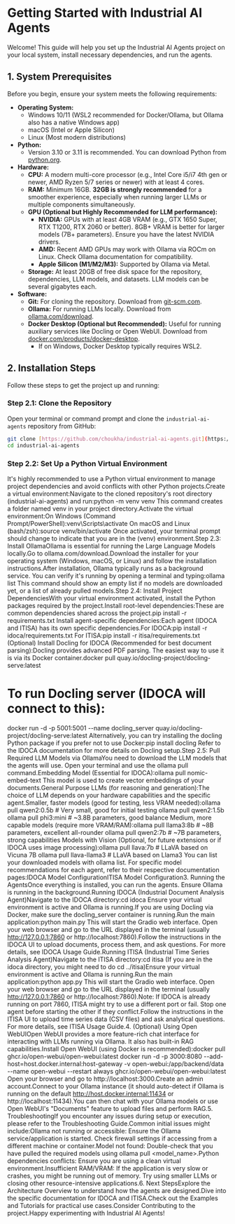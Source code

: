 # Getting Started with Industrial AI Agents

Welcome! This guide will help you set up the Industrial AI Agents project on your local system, install necessary dependencies, and run the agents.

## 1. System Prerequisites

Before you begin, ensure your system meets the following requirements:

* **Operating System:**
    * Windows 10/11 (WSL2 recommended for Docker/Ollama, but Ollama also has a native Windows app)
    * macOS (Intel or Apple Silicon)
    * Linux (Most modern distributions)
* **Python:**
    * Version 3.10 or 3.11 is recommended. You can download Python from [python.org](https://www.python.org/downloads/).
* **Hardware:**
    * **CPU:** A modern multi-core processor (e.g., Intel Core i5/i7 4th gen or newer, AMD Ryzen 5/7 series or newer) with at least 4 cores.
    * **RAM:** Minimum 16GB. **32GB is strongly recommended** for a smoother experience, especially when running larger LLMs or multiple components simultaneously.
    * **GPU (Optional but Highly Recommended for LLM performance):**
        * **NVIDIA:** GPUs with at least 4GB VRAM (e.g., GTX 1650 Super, RTX T1200, RTX 2060 or better). 8GB+ VRAM is better for larger models (7B+ parameters). Ensure you have the latest NVIDIA drivers.
        * **AMD:** Recent AMD GPUs may work with Ollama via ROCm on Linux. Check Ollama documentation for compatibility.
        * **Apple Silicon (M1/M2/M3):** Supported by Ollama via Metal.
    * **Storage:** At least 20GB of free disk space for the repository, dependencies, LLM models, and datasets. LLM models can be several gigabytes each.
* **Software:**
    * **Git:** For cloning the repository. Download from [git-scm.com](https://git-scm.com/).
    * **Ollama:** For running LLMs locally. Download from [ollama.com/download](https://ollama.com/download).
    * **Docker Desktop (Optional but Recommended):** Useful for running auxiliary services like Docling or Open WebUI. Download from [docker.com/products/docker-desktop](https://www.docker.com/products/docker-desktop/).
        * If on Windows, Docker Desktop typically requires WSL2.

## 2. Installation Steps

Follow these steps to get the project up and running:

### Step 2.1: Clone the Repository

Open your terminal or command prompt and clone the `industrial-ai-agents` repository from GitHub:

```bash
git clone [https://github.com/choukha/industrial-ai-agents.git](https://github.com/choukha/industrial-ai-agents.git)
cd industrial-ai-agents
```

### Step 2.2: Set Up a Python Virtual Environment
It's highly recommended to use a Python virtual environment to manage project dependencies and avoid conflicts with other Python projects.Create a virtual environment:Navigate to the cloned repository's root directory (industrial-ai-agents) and run:python -m venv venv
This command creates a folder named venv in your project directory.Activate the virtual environment:On Windows (Command Prompt/PowerShell):venv\Scripts\activate
On macOS and Linux (bash/zsh):source venv/bin/activate
Once activated, your terminal prompt should change to indicate that you are in the (venv) environment.Step 2.3: Install OllamaOllama is essential for running the Large Language Models locally.Go to ollama.com/download.Download the installer for your operating system (Windows, macOS, or Linux) and follow the installation instructions.After installation, Ollama typically runs as a background service. You can verify it's running by opening a terminal and typing:ollama list
This command should show an empty list if no models are downloaded yet, or a list of already pulled models.Step 2.4: Install Project DependenciesWith your virtual environment activated, install the Python packages required by the project.Install root-level dependencies:These are common dependencies shared across the project.pip install -r requirements.txt
Install agent-specific dependencies:Each agent (IDOCA and ITISA) has its own specific dependencies.For IDOCA:pip install -r idoca/requirements.txt
For ITISA:pip install -r itisa/requirements.txt
(Optional) Install Docling for IDOCA (Recommended for best document parsing):Docling provides advanced PDF parsing. The easiest way to use it is via its Docker container.docker pull quay.io/docling-project/docling-serve:latest
# To run Docling server (IDOCA will connect to this):
docker run -d -p 5001:5001 --name docling_server quay.io/docling-project/docling-serve:latest
Alternatively, you can try installing the docling Python package if you prefer not to use Docker:pip install docling
Refer to the IDOCA documentation for more details on Docling setup.Step 2.5: Pull Required LLM Models via OllamaYou need to download the LLM models that the agents will use. Open your terminal and use the ollama pull command.Embedding Model (Essential for IDOCA):ollama pull nomic-embed-text
This model is used to create vector embeddings of your documents.General Purpose LLMs (for reasoning and generation):The choice of LLM depends on your hardware capabilities and the specific agent.Smaller, faster models (good for testing, less VRAM needed):ollama pull qwen2:0.5b # Very small, good for initial testing
ollama pull qwen2:1.5b
ollama pull phi3:mini    # ~3.8B parameters, good balance
Medium, more capable models (require more VRAM/RAM):ollama pull llama3:8b    # ~8B parameters, excellent all-rounder
ollama pull qwen2:7b     # ~7B parameters, strong capabilities
Models with Vision (Optional, for future extensions or if IDOCA uses image processing):ollama pull llava:7b # LLaVA based on Vicuna 7B
ollama pull llava-llama3 # LLaVA based on Llama3
You can list your downloaded models with ollama list. For specific model recommendations for each agent, refer to their respective documentation pages:IDOCA Model ConfigurationITISA Model Configuration3. Running the AgentsOnce everything is installed, you can run the agents. Ensure Ollama is running in the background.Running IDOCA (Industrial Document Analysis Agent)Navigate to the IDOCA directory:cd idoca
Ensure your virtual environment is active and Ollama is running.If you are using Docling via Docker, make sure the docling_server container is running.Run the main application:python main.py
This will start the Gradio web interface. Open your web browser and go to the URL displayed in the terminal (usually http://127.0.0.1:7860 or http://localhost:7860).Follow the instructions in the IDOCA UI to upload documents, process them, and ask questions. For more details, see IDOCA Usage Guide.Running ITISA (Industrial Time Series Analysis Agent)Navigate to the ITISA directory:cd itisa
(If you are in the idoca directory, you might need to do cd ../itisa)Ensure your virtual environment is active and Ollama is running.Run the main application:python app.py
This will start the Gradio web interface. Open your web browser and go to the URL displayed in the terminal (usually http://127.0.0.1:7860 or http://localhost:7860).Note: If IDOCA is already running on port 7860, ITISA might try to use a different port or fail. Stop one agent before starting the other if they conflict.Follow the instructions in the ITISA UI to upload time series data (CSV files) and ask analytical questions. For more details, see ITISA Usage Guide.4. (Optional) Using Open WebUIOpen WebUI provides a more feature-rich chat interface for interacting with LLMs running via Ollama. It also has built-in RAG capabilities.Install Open WebUI (using Docker is recommended):docker pull ghcr.io/open-webui/open-webui:latest
docker run -d -p 3000:8080 --add-host=host.docker.internal:host-gateway -v open-webui:/app/backend/data --name open-webui --restart always ghcr.io/open-webui/open-webui:latest
Open your browser and go to http://localhost:3000.Create an admin account.Connect to your Ollama instance (it should auto-detect if Ollama is running on the default http://host.docker.internal:11434 or http://localhost:11434).You can then chat with your Ollama models or use Open WebUI's "Documents" feature to upload files and perform RAG.5. TroubleshootingIf you encounter any issues during setup or execution, please refer to the Troubleshooting Guide.Common initial issues might include:Ollama not running or accessible: Ensure the Ollama service/application is started. Check firewall settings if accessing from a different machine or container.Model not found: Double-check that you have pulled the required models using ollama pull <model_name>.Python dependencies conflicts: Ensure you are using a clean virtual environment.Insufficient RAM/VRAM: If the application is very slow or crashes, you might be running out of memory. Try using smaller LLMs or closing other resource-intensive applications.6. Next StepsExplore the Architecture Overview to understand how the agents are designed.Dive into the specific documentation for IDOCA and ITISA.Check out the Examples and Tutorials for practical use cases.Consider Contributing to the project.Happy experimenting with Industrial AI Agents!